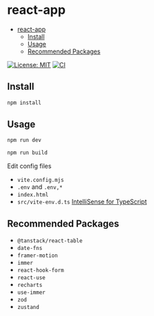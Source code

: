 # react-app

- [react-app](#react-app)
  - [Install](#install)
  - [Usage](#usage)
  - [Recommended Packages](#recommended-packages)

[![License: MIT](https://img.shields.io/github/license/donniean/react-app)](https://github.com/donniean/react-app/blob/master/LICENSE) [![CI](https://github.com/donniean/react-app/actions/workflows/ci.yml/badge.svg)](https://github.com/donniean/react-app/actions/workflows/ci.yml)

## Install

```sh
npm install
```

## Usage

```sh
npm run dev
```

```sh
npm run build
```

Edit config files

- `vite.config.mjs`
- `.env` and `.env,*`
- `index.html`
- `src/vite-env.d.ts` [IntelliSense for TypeScript](https://cn.vitejs.dev/guide/env-and-mode.html#intellisense)

## Recommended Packages

- `@tanstack/react-table`
- `date-fns`
- `framer-motion`
- `immer`
- `react-hook-form`
- `react-use`
- `recharts`
- `use-immer`
- `zod`
- `zustand`
